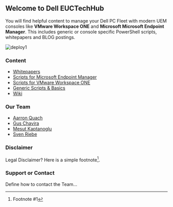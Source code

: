 ## Welcome to Dell EUCTechHub

You will find helpful content to manage your Dell PC Fleet with modern UEM consoles like **VMware Workspace ONE** and **Microsoft Microsoft Endpoint Manager**. This includes generic or console specific PowerShell scripts, whitepapers and BLOG postings. 

![deploy1](https://user-images.githubusercontent.com/99353146/156367885-8de10f76-973e-457a-a4d2-cc8b0f93a889.png)


### Content
- [Whitepapers](https://github.com/dell/EUCTechHub/tree/main/Whitepapers)
- [Scripts for Microsoft Endpoint Manager](https://github.com/dell/EUCTechHub/tree/main/Scripts/MEM-InTune)
- [Scripts for VMware Workspace ONE](https://github.com/dell/EUCTechHub/tree/main/Scripts/Workspace%20ONE)
- [Generic Scripts & Basics](https://github.com/dell/EUCTechHub/tree/main/Scripts/General)
- [Wiki](https://github.com/dell/EUCTechHub/wiki)

### Our Team
- [Aarron Quach](https://github.com/aquachdell)
- [Gus Chavira](https://github.com/gchaviradell)
- [Mesut Kaptanoglu](https://github.com/mesutkdell)
- [Sven Riebe](https://github.com/svenriebedell)

### Disclaimer
Legal Disclaimer?
Here is a simple footnote[^1].

### Support or Contact
Define how to contact the Team...


[^1]: Footnote #1
